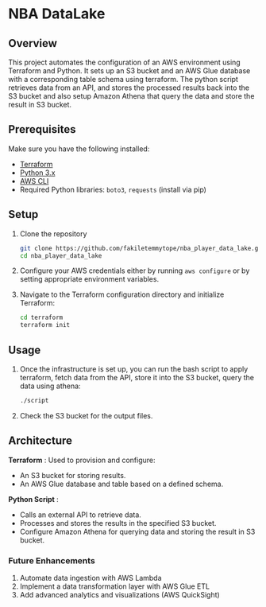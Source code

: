 # NBA DataLake

## Overview

This project automates the configuration of an AWS environment using Terraform and Python. It sets up an S3 bucket and an AWS Glue database with a corresponding table schema using terraform. The python script retrieves data from an API, and stores the processed results back into the S3 bucket and also setup Amazon Athena that query the data and store the result in S3 bucket.

## Prerequisites

Make sure you have the following installed:

* [Terraform](https://www.terraform.io/downloads.html)
* [Python 3.x](https://www.python.org/downloads/)
* [AWS CLI](https://aws.amazon.com/cli/)
* Required Python libraries: `boto3`, `requests` (install via pip)

## Setup

1. Clone the repository

   ```bash
   git clone https://github.com/fakiletemmytope/nba_player_data_lake.git
   cd nba_player_data_lake
   ```

2. Configure your AWS credentials either by running `aws configure` or by setting appropriate environment variables.
3. Navigate to the Terraform configuration directory and initialize Terraform:

   ```bash
   cd terraform
   terraform init
   ```

## Usage

1. Once the infrastructure is set up, you can run the bash script to apply terraform, fetch data from the API, store it into the S3 bucket, query the data using athena:

    ```bash
    ./script
   ```

2. Check the S3 bucket for the output files.

## Architecture

**Terraform** : Used to provision and configure:

* An S3 bucket for storing results.
* An AWS Glue database and table based on a defined schema.

**Python Script** :

* Calls an external API to retrieve data.
* Processes and stores the results in the specified S3 bucket.
* Configure Amazon Athena for querying data and storing the result in S3 bucket.

### **Future Enhancements**

1. Automate data ingestion with AWS Lambda
2. Implement a data transformation layer with AWS Glue ETL
3. Add advanced analytics and visualizations (AWS QuickSight)

